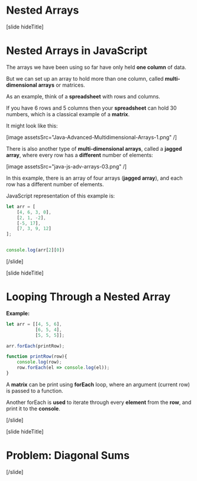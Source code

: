 
# Nested Arrays

[slide hideTitle]

# Nested Arrays in JavaScript

The arrays we have been using so far have only held **one column** of data.

But we can set up an array to hold more than one column, called **multi-dimensional arrays** or matrices.

As an example, think of a **spreadsheet** with rows and columns.

If you have 6 rows and 5 columns then your **spreadsheet** can hold 30 numbers, which is a classical example of a **matrix**.

It might look like this:

[image assetsSrc="Java-Advanced-Multidimensional-Arrays-1.png" /]

There is also another type of **multi-dimensional arrays**, called a **jagged array**, where every row has a **different** number of elements:

[image assetsSrc="java-js-adv-arrays-03.png" /]

In this example, there is an array of four arrays (**jagged array**), and each row has a different number of elements.

JavaScript representation of this example is:

```js
let arr = [
    [4, 6, 3, 0],
    [2, 1, -2],
    [-5, 17],
    [7, 3, 9, 12]
];


console.log(arr[2][0])
```

[/slide]

[slide hideTitle]

# Looping Through a Nested Array

**Example:**

```js live
let arr = [[4, 5, 6],
           [6, 5, 4],
           [5, 5, 5]];

arr.forEach(printRow);

function printRow(row){
    console.log(row);
    row.forEach(el => console.log(el));
}
```
A **matrix** can be print using **forEach** loop, where an argument (current row) is passed to a function.

Another forEach is **used** to iterate through every **element** from the **row**, and print it to the **console**.

[/slide]

[slide hideTitle]

# Problem: Diagonal Sums

[/slide]